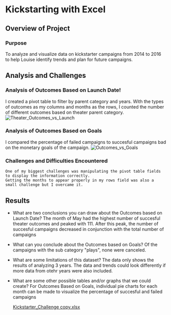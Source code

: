 # Kickstarting with Excel

## Overview of Project

### Purpose
To analyze and visualize data on kickstarter campaigns from 2014 to 2016 to help Louise identify trends and plan for future campaigns.

## Analysis and Challenges

### Analysis of Outcomes Based on Launch Date!
  I created a pivot table to filter by parent category and years. With the types of outcomes as my columns and months as the rows, I counted the number of different outcomes based on theater parent category.
![Theater_Outcomes_vs_Launch](https://user-images.githubusercontent.com/98003050/156294056-ff802475-c004-4463-b7de-bcadb2e1daca.png)
  
### Analysis of Outcomes Based on Goals
  I compared the percentage of failed campaigns to succesful campaigns bad on the monetary goals of the campaign.
![Outcomes_vs_Goals](https://user-images.githubusercontent.com/98003050/156293946-4a0cb864-9073-4223-b69c-b93620bb9a6e.png)

### Challenges and Difficulties Encountered
	One of my biggest challenges was manipulating the pivot table fields to display the information correctly. 
    Getting the months to appear properly in my rows field was also a small challenge but I overcame it.
## Results

- What are two conclusions you can draw about the Outcomes based on Launch Date?
	  The month of May had the highest number of succesful theater outcomes and peaked with 111.
  	After this peak, the number of succesful campaigns decreased in conjunction with the total number of campaigns
- What can you conclude about the Outcomes based on Goals?
	  Of the campaigns with the sub category "plays", none were canceled.
- What are some limitations of this dataset?
    The data only shows the results of analyzing 3 years. The data and trends could look differently if more data from otehr years were also included.
- What are some other possible tables and/or graphs that we could create?
	  For Outcomes Based on Goals, individual pie charts for each month can be made to visualize the percentage of succesful and failed campaigns
    
    
	[Kickstarter_Challenge copy.xlsx](https://github.com/rjena35/kickstarter-analysis/files/8166566/Kickstarter_Challenge.copy.xlsx)
